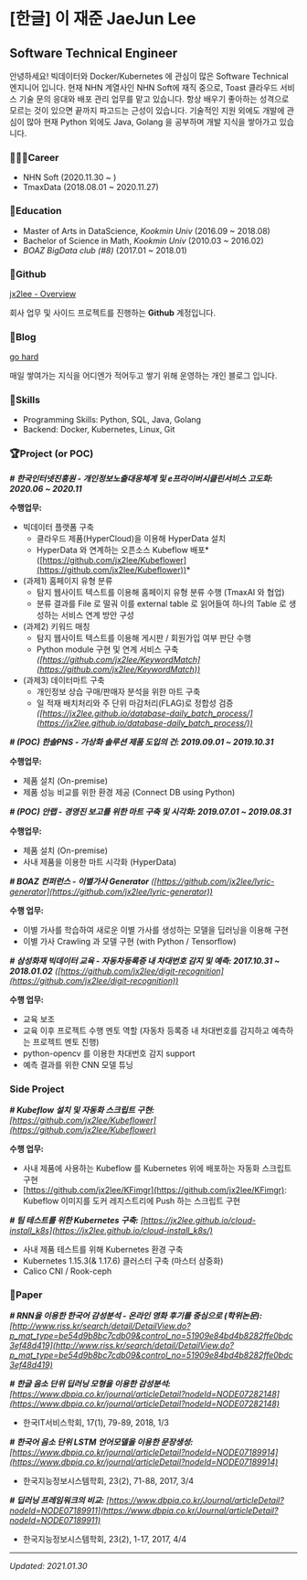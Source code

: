 # [한글] 이 재준 JaeJun Lee

## Software Technical Engineer

안녕하세요! 빅데이터와 Docker/Kubernetes 에 관심이 많은 Software Technical 엔지니어 입니다. 현재 NHN 계열사인 NHN Soft에 재직 중으로, Toast 클라우드 서비스 기술 문의 응대와 배포 관리 업무를 맡고 있습니다. 항상 배우기 좋아하는 성격으로 모르는 것이 있으면 끝까지 파고드는 근성이 있습니다. 기술적인 지원 외에도 개발에 관심이 많아 현재 Python 외에도 Java, Golang 을 공부하며 개발 지식을 쌓아가고 있습니다.

### 👨🏻‍💻Career

- NHN Soft (2020.11.30 ~ )
- TmaxData (2018.08.01 ~ 2020.11.27)

### 📖Education

- Master of Arts in DataScience, *Kookmin Univ* (2016.09 ~ 2018.08)
- Bachelor of Science in Math, *Kookmin Univ* (2010.03 ~ 2016.02)
- *BOAZ BigData club (#8)* (2017.01 ~ 2018.01)

### 🐶Github

[jx2lee - Overview](https://github.com/jx2lee)

회사 업무 및 사이드 프로젝트를 진행하는 **Github** 계정입니다.

### 📀Blog

[go hard](https://jx2lee.github.io)

매일 쌓여가는 지식을 어디엔가 적어두고 쌓기 위해 운영하는 개인 블로그 입니다.

### 🍳Skills

- Programming Skills: Python, SQL, Java, Golang
- Backend: Docker, Kubernetes, Linux, Git

### 🏆Project (or POC)

***# 한국인터넷진흥원 - 개인정보노출대응체계 및 e프라이버시클린서비스 고도화: 2020.06 ~ 2020.11***

**수행업무:**

- 빅데이터 플랫폼 구축
    - 클라우드 제품(HyperCloud)을 이용해 HyperData 설치
    - HyperData 와 연계하는 오픈소스 Kubeflow 배포*([https://github.com/jx2lee/Kubeflower](https://github.com/jx2lee/Kubeflower))*
- (과제1) 홈페이지 유형 분류
    - 탐지 웹사이트 텍스트를 이용해 홈페이지 유형 분류 수행 (TmaxAI 와 협업)
    - 분류 결과를 File 로 떨궈 이를 external table 로 읽어들여 하나의 Table 로 생성하는 서비스 연계 방안 구성
- (과제2) 키워드 매칭
    - 탐지 웹사이트 텍스트를 이용해 게시판 / 회원가입 여부 판단 수행
    - Python module 구현 및 연계 서비스 구축 *([https://github.com/jx2lee/KeywordMatch](https://github.com/jx2lee/KeywordMatch))*
- (과제3) 데이터마트 구축
    - 개인정보 상습 구매/판매자 분석을 위한 마트 구축
    - 일 적재 배치처리와 주 단위 마감처리(FLAG)로 정합성 검증 *([https://jx2lee.github.io/database-daily_batch_process/](https://jx2lee.github.io/database-daily_batch_process/))*

***# (POC) 한솔PNS - 가상화 솔루션 제품 도입의 건: 2019.09.01 ~ 2019.10.31***

**수행업무:**

- 제품 설치 (On-premise)
- 제품 성능 비교를 위한 환경 제공 (Connect DB using Python)

***# (POC) 안랩 - 경영진 보고를 위한 마트 구축 및 시각화: 2019.07.01 ~ 2019.08.31***

**수행업무:**

- 제품 설치 (On-premise)
- 사내 제품을 이용한 마트 시각화 (HyperData)

***# BOAZ 컨퍼런스 - 이별가사 Generator** ([https://github.com/jx2lee/lyric-generator](https://github.com/jx2lee/lyric-generator))*

**수행 업무:**

- 이별 가사를 학습하여 새로운 이별 가사를 생성하는 모델을 딥러닝을 이용해 구현
- 이별 가사 Crawling 과 모델 구현 (with Python / Tensorflow)

***# 삼성화재 빅데이터 교육 - 자동차등록증 내 차대번호 감지 및 예측: 2017.10.31 ~ 2018.01.02** ([https://github.com/jx2lee/digit-recognition](https://github.com/jx2lee/digit-recognition))*

**수행 업무:**

- 교육 보조
- 교육 이후 프로젝트 수행 멘토 역할 (자동차 등록증 내 차대번호를 감지하고 예측하는 프로젝트 멘토 진행)
- python-opencv 를 이용한 차대번호 감지 support
- 예측 결과를 위한 CNN 모델 튜닝

### Side Project

***# Kubeflow 설치 및 자동화 스크립트 구현:** [https://github.com/jx2lee/Kubeflower](https://github.com/jx2lee/Kubeflower)*

**수행 업무:**

- 사내 제품에 사용하는 Kubeflow 를 Kubernetes 위에 배포하는 자동화 스크립트 구현
- [https://github.com/jx2lee/KFimgr](https://github.com/jx2lee/KFimgr): Kubeflow 이미지를 도커 레지스트리에 Push 하는 스크립트 구현

***# 팀 테스트를 위한 Kubernetes 구축:** [https://jx2lee.github.io/cloud-install_k8s](https://jx2lee.github.io/cloud-install_k8s/)*

- 사내 제품 테스트를 위해 Kubernetes 환경 구축
- Kubernetes 1.15.3(& 1.17.6) 클러스터 구축 (마스터 삼중화)
- Calico CNI / Rook-ceph

### 📄Paper

***# RNN을 이용한 한국어 감성분석 - 온라인 영화 후기를 중심으로 (학위논문):** [http://www.riss.kr/search/detail/DetailView.do?p_mat_type=be54d9b8bc7cdb09&control_no=51909e84bd4b8282ffe0bdc3ef48d419](http://www.riss.kr/search/detail/DetailView.do?p_mat_type=be54d9b8bc7cdb09&control_no=51909e84bd4b8282ffe0bdc3ef48d419)*

***# 한글 음소 단위 딥러닝 모형을 이용한 감성분석:** [https://www.dbpia.co.kr/journal/articleDetail?nodeId=NODE07282148](https://www.dbpia.co.kr/journal/articleDetail?nodeId=NODE07282148)*

- 한국IT서비스학회, 17(1), 79-89, 2018, 1/3

***# 한국어 음소 단위 LSTM 언어모델을 이용한 문장생성:** [https://www.dbpia.co.kr/journal/articleDetail?nodeId=NODE07189914](https://www.dbpia.co.kr/journal/articleDetail?nodeId=NODE07189914)*

- 한국지능정보시스템학회, 23(2), 71-88, 2017, 3/4

***# 딥러닝 프레임워크의 비교:** [https://www.dbpia.co.kr/Journal/articleDetail?nodeId=NODE07189911](https://www.dbpia.co.kr/Journal/articleDetail?nodeId=NODE07189911)*

- 한국지능정보시스템학회, 23(2), 1-17, 2017, 4/4

---

*Updated: 2021.01.30*
